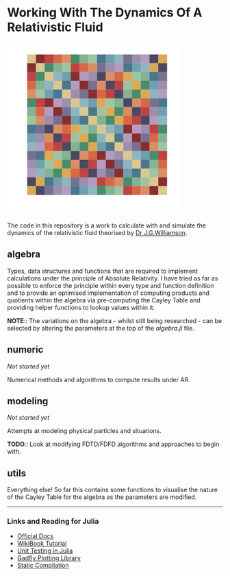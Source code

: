 Working With The Dynamics Of A Relativistic Fluid
=================================================

![Cayley Table for the Williamson Algebra](readme_icon.png)

The code in this repository is a work to calculate with and simulate the dynamics
of the relativistic fluid theorised by [Dr J.G.Williamson](http://www.gla.ac.uk/schools/engineering/staff/johnwilliamson/).


## algebra
Types, data structures and functions that are required to implement calculations
under the principle of Absolute Relativity.
I have tried as far as possible to enforce the principle within every type and
function definition and to provide an optimised implementation of computing
products and quotients within the algebra via pre-computing the Cayley Table
and providing helper functions to lookup values within it.

__NOTE__:: The variations on the algebra - whilst still being researched - can be
selected by altering the parameters at the top of the _algebra.jl_ file.


## numeric
_Not started yet_

Numerical methods and algorithms to compute results under AR.


## modeling
_Not started yet_

Attempts at modeling physical particles and situations.

__TODO__:: Look at modifying FDTD/FDFD algorithms and approaches to begin with.


## utils
Everything else! So far this contains some functions to visualise the nature of
the Cayley Table for the algebra as the parameters are modified.


--------------------------------------------------------------------------------

### Links and Reading for Julia
* [Official Docs](http://docs.julialang.org/en/release-0.5/manual/documentation/)
* [WikiBook Tutorial](https://en.wikibooks.org/wiki/Introducing_Julia/)
* [Unit Testing in Julia](http://docs.julialang.org/en/release-0.5/stdlib/test/)
* [Gadfly Plotting Library](http://gadflyjl.org/stable/index.html)
* [Static Compilation](http://juliacomputing.com/blog/2016/02/09/static-julia.html)
